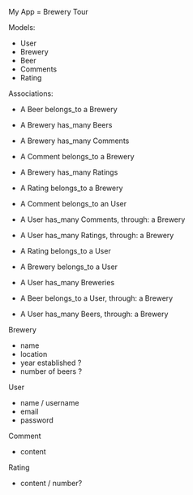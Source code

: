 My App = Brewery Tour

Models: 
-  User 
-  Brewery
-  Beer 
-  Comments 
-  Rating 

Associations: 
-  A Beer belongs_to a Brewery
-  A Brewery has_many Beers

-  A Brewery has_many Comments
-  A Comment belongs_to a Brewery

-  A Brewery has_many Ratings
-  A Rating belongs_to a Brewery

-  A Comment belongs_to an User
-  A User has_many Comments, through: a Brewery

-  A User has_many Ratings, through: a Brewery
-  A Rating belongs_to a User

-  A Brewery belongs_to a User
-  A User has_many Breweries

-  A Beer belongs_to a User, through: a Brewery
-  A User has_many Beers, through: a Brewery

 Brewery
 - name
 - location 
 - year established ?
 - number of beers ?


 User
 - name / username
 - email
 - password


 Comment
 - content

 Rating
 - content / number?